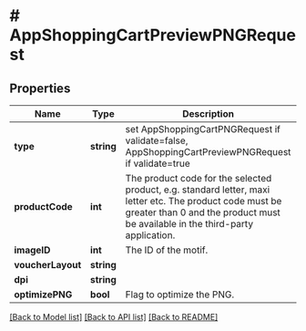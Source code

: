 # # AppShoppingCartPreviewPNGRequest

## Properties

Name | Type | Description | Notes
------------ | ------------- | ------------- | -------------
**type** | **string** | set AppShoppingCartPNGRequest if validate&#x3D;false, AppShoppingCartPreviewPNGRequest if validate&#x3D;true | [optional] [default to 'AppShoppingCartPNGRequest']
**productCode** | **int** | The product code for the selected product, e.g. standard letter, maxi letter etc. The product code must be greater than 0 and the product must be available in the third-party application. | [optional]
**imageID** | **int** | The ID of the motif. | [optional]
**voucherLayout** | **string** |  |
**dpi** | **string** |  | [optional]
**optimizePNG** | **bool** | Flag to optimize the PNG. | [optional]

[[Back to Model list]](../../README.md#models) [[Back to API list]](../../README.md#endpoints) [[Back to README]](../../README.md)
